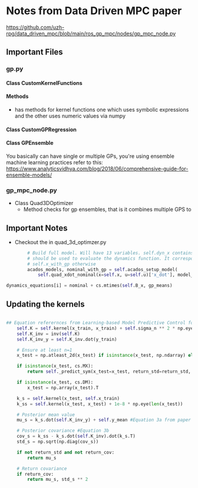 # Notes from Data Driven MPC paper
https://github.com/uzh-rpg/data_driven_mpc/blob/main/ros_gp_mpc/nodes/gp_mpc_node.py

## Important Files 

### gp.py
#### Class CustomKernelFunctions
#### Methods
- has methods for kernel functions one which uses symbolic expressions and the other uses numeric values via numpy

#### Class CustomGPRegression 


#### Class GPEnsemble
You basically can have single or multiple GPs, you're using ensemble machine learning practices refer to this: https://www.analyticsvidhya.com/blog/2018/06/comprehensive-guide-for-ensemble-models/


### gp_mpc_node.py
- Class Quad3DOptimizer
    - Method checks for gp ensembles, that is it combines multiple GPS to 


## Important Notes
- Checkout the in quad_3d_optimzer.py
```python
        # Build full model. Will have 13 variables. self.dyn_x contains the symbolic variable that
        # should be used to evaluate the dynamics function. It corresponds to self.x if there are no GP's, or
        # self.x_with_gp otherwise
        acados_models, nominal_with_gp = self.acados_setup_model(
            self.quad_xdot_nominal(x=self.x, u=self.u)['x_dot'], model_name)

dynamics_equations[i] = nominal + cs.mtimes(self.B_x, gp_means)
```


## Updating the kernels
```python

## Equation referernces from Learning-based Model Predictive Control for Autonomous Racing
    self.K = self.kernel(x_train, x_train) + self.sigma_n ** 2 * np.eye(len(x_train))
    self.K_inv = inv(self.K)
    self.K_inv_y = self.K_inv.dot(y_train) 

    # Ensure at least n=1
    x_test = np.atleast_2d(x_test) if isinstance(x_test, np.ndarray) else x_test

    if isinstance(x_test, cs.MX):
        return self._predict_sym(x_test=x_test, return_std=return_std, return_cov=return_cov)

    if isinstance(x_test, cs.DM):
        x_test = np.array(x_test).T

    k_s = self.kernel(x_test, self.x_train)
    k_ss = self.kernel(x_test, x_test) + 1e-8 * np.eye(len(x_test))

    # Posterior mean value
    mu_s = k_s.dot(self.K_inv_y) + self.y_mean #Equation 3a from paper

    # Posterior covariance #Equation 3b
    cov_s = k_ss - k_s.dot(self.K_inv).dot(k_s.T)
    std_s = np.sqrt(np.diag(cov_s))

    if not return_std and not return_cov:
        return mu_s

    # Return covariance
    if return_cov:
        return mu_s, std_s ** 2

```


